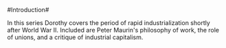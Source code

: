#Introduction#

In this series Dorothy covers the period of rapid industrialization shortly after World War II. Included are Peter Maurin's philosophy of work, the role of unions, and a critique of industrial capitalism.




